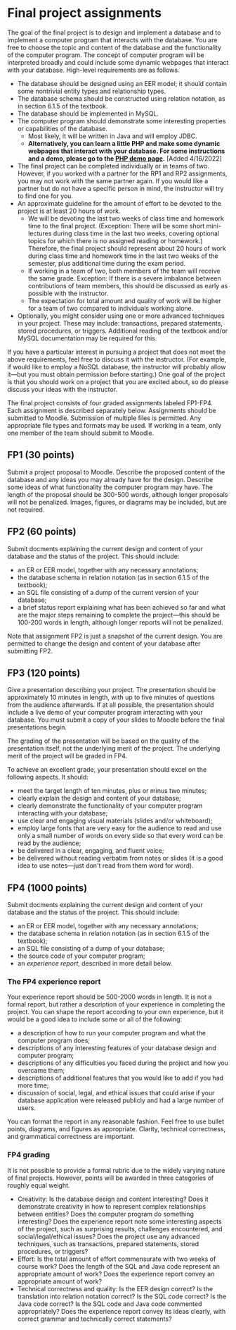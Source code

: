 # Final project assignments

The goal of the final project is to design and implement a database
and to implement a computer program that interacts with the
database. You are free to choose the topic and content of the database
and the functionality of the computer program. The concept of computer
program will be interpreted broadly and could include some dynamic
webpages that interact with your database. High-level requirements
are as follows.

* The database should be designed using an EER model; it should
  contain some nontrivial entity types and relationship types.
* The database schema should be constructed using relation notation,
  as in section 6.1.5 of the textbook.
* The database should be implemented in MySQL.
* The computer program should demonstrate some interesting properties
  or capabilities of the database. 
  - Most likely, it will be written in Java and will employ JDBC.
  - **Alternatively, you can learn a little PHP and make some dynamic
    webpages that interact with your database. For some instructions
    and a demo, please go to the [PHP demo page](../php/index.md).** [Added 4/16/2022]
* The final project can be completed individually or in teams of
  two. However, if you worked with a partner for the RP1 and RP2
  assignments, you may not work with the same partner again. If you
  would like a partner but do not have a specific person in mind, the
  instructor will try to find one for you.
* An approximate guideline for the amount of effort to be devoted to
  the project is at least 20 hours of work.
  - We will be devoting the last two weeks of class time and homework
    time to the final project. (Exception: There will be some short
    mini-lectures during class time in the last two weeks, covering
    optional topics for which there is no assigned reading or
    homework.)  Therefore, the final project should represent about 20
    hours of work during class time and homework time in the last two
    weeks of the semester, plus additional time during the exam
    period.
  - If working in a team of two, both members of the team will receive
    the same grade. Exception: If there is a severe imbalance between
    contributions of team members, this should be discussed as early
    as possible with the instructor.
  - The expectation for total amount and quality of work will be
    higher for a team of two compared to individuals working alone.
* Optionally, you might consider using one or more advanced techniques
  in your project. These may include: transactions, prepared
  statements, stored procedures, or triggers. Additional reading of
  the textbook and/or MySQL documentation may be required for this.

If you have a particular interest in pursuing a project that does not
meet the above requirements, feel free to discuss it with the
instructor. (For example, if would like to employ a NoSQL database,
the instructor will probably allow it&mdash;but you must obtain
permission before starting.) One goal of the project is that you
should work on a project that you are excited about, so do please
discuss your ideas with the instructor.

The final project consists of four graded assignments labeled
FP1-FP4. Each assignment is described separately below. Assignments
should be submitted to Moodle. Submission of multiple files is
permitted. Any appropriate file types and formats may be used. If
working in a team, only one member of the team should submit to
Moodle.



## FP1 (30 points)

Submit a project proposal to Moodle. Describe the proposed content of
the database and any ideas you may already have for the
design. Describe some ideas of what functionality the computer program
may have. The length of the proposal should be 300-500 words, although
longer proposals will not be penalized. Images, figures, or diagrams
may be included, but are not required.


## FP2 (60 points)

Submit docments explaining the current design and content of your
database and the status of the project. This should include:
* an ER or EER model, together with any necessary annotations;
* the database schema in relation notation (as in section 6.1.5 of the textbook);
* an SQL file consisting of a dump of the current version of your database;
* a brief status report explaining what has been achieved so far and
  what are the major steps remaining to complete the
  project&mdash;this should be 100-200 words in length, although
  longer reports will not be penalized.
  
Note that assignment FP2 is just a snapshot of the current design. You
are permitted to change the design and content of your database after
submitting FP2.

## FP3 (120 points)

Give a presentation describing your project. The presentation should
be approximately 10 minutes in length, with up to five minutes of
questions from the audience afterwards. If at all possible, the
presentation should include a live demo of your computer program
interacting with your database. You must submit a copy of your slides
to Moodle before the final presentations begin.

The grading of the presentation will be based on the quality of the
presentation itself, not the underlying merit of the project. The
underlying merit of the project will be graded in FP4.

To achieve an excellent grade, your presentation should excel on the
following aspects. It should:
* meet the target length of ten minutes, plus or minus two minutes;
* clearly explain the design and content of your database;
* clearly demonstrate the functionality of your computer program
  interacting with your database;
* use clear and engaging visual materials (slides and/or whiteboard);
* employ large fonts that are very easy for the audience to read and
  use only a small number of words on every slide so that every word
  can be read by the audience;
* be delivered in a clear, engaging, and fluent voice;
* be delivered without reading verbatim from notes or slides (it is a
  good idea to use notes&mdash;just don't read from them word for
  word).
  

## FP4 (1000 points)

Submit docments explaining the current design and content of your
database and the status of the project. This should include:
* an ER or EER model, together with any necessary annotations;
* the database schema in relation notation (as in section 6.1.5 of the textbook);
* an SQL file consisting of a dump of your database;
* the source code of your computer program;
* an _experience report_, described in more detail below.

### The FP4 experience report

Your experience report should be 500-2000 words in length. It is not a
formal report, but rather a description of your experience in
completing the project. You can shape the report according to your own
experience, but it would be a good idea to include some or all of the
following:
* a description of how to run your computer program and what the
  computer program does;
* descriptions of any interesting features of your database design and
  computer program;
* descriptions of any difficulties you faced during the project and
  how you overcame them;
* descriptions of additional features that you would like to add if
  you had more time;
* discussion of social, legal, and ethical issues that could arise if
  your database application were released publicly and had a large
  number of users.
  
You can format the report in any reasonable fashion. Feel free to use
bullet points, diagrams, and figures as appropriate. Clarity,
technical correctness, and grammatical correctness are important.
  
### FP4 grading

It is not possible to provide a formal rubric due to the widely
varying nature of final projects. However, points will be awarded in
three categories of roughly equal weight.
* Creativity: Is the database design and content interesting? Does it
  demonstrate creativity in how to represent complex relationships
  between entities? Does the computer program do something
  interesting? Does the experience report note some interesting
  aspects of the project, such as surprising results, challenges
  encountered, and social/legal/ethical issues? Does the project use
  any advanced techniques, such as transactions, prepared statements,
  stored procedures, or triggers?
* Effort: Is the total amount of effort commensurate with two weeks of
  course work? Does the length of the SQL and Java code represent an
  appropriate amount of work? Does the experience report convey an
  appropriate amount of work?
* Technical correctness and quality: Is the EER design correct? Is the
  translation into relation notation correct? Is the SQL code correct?
  Is the Java code correct? Is the SQL code and Java code commented
  appropriately? Does the experience report convey its ideas clearly,
  with correct grammar and technically correct statements?
